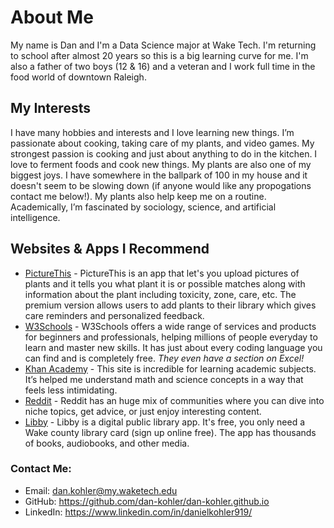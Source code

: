 # About Me
My name is Dan and I'm a Data Science major at Wake Tech. I'm returning to school after almost 20 years so this is a big learning curve for me. I'm also a father of two boys (12 & 16) and a veteran and I work full time in the food world of downtown Raleigh. 
## My Interests
I have many hobbies and interests and I love learning new things. I’m passionate about cooking, taking care of my plants, and video games. My strongest passion is cooking and just about anything to do in the kitchen. I love to ferment foods and cook new things. My plants are also one of my biggest joys. I have somewhere in the ballpark of 100 in my house and it doesn't seem to be slowing down (if anyone would like any propogations contact me below!). My plants also help keep me on a routine. Academically, I’m fascinated by sociology, science, and artificial intelligence.

## Websites & Apps I Recommend
- [PictureThis](https://www.picturethisai.com/) - PictureThis is an app that let's you upload pictures of plants and it tells you what plant it is or possible matches along with information about the plant including toxicity, zone, care, etc. The premium version allows users to add plants to their library which gives care reminders and personalized feedback.
- [W3Schools](https://www.w3schools.com/) - W3Schools offers a wide range of services and products for beginners and professionals,
helping millions of people everyday to learn and master new skills. It has just about every coding language you can find and is completely free. _They even have a section on Excel!_ 
- [Khan Academy](https://www.khanacademy.org) - This site is incredible for learning academic subjects. It’s helped me understand math and science concepts in a way that feels less intimidating.
- [Reddit](https://www.reddit.com) - Reddit has an huge mix of communities where you can dive into niche topics, get advice, or just enjoy interesting content.
- [Libby](https://libbyapp.com/library/wakegov) - Libby is a digital public library app. It's free, you only need a Wake county library card (sign up online free). The app has thousands of books, audiobooks, and other media. 

### Contact Me:
- Email: dan.kohler@my.waketech.edu
- GitHub: https://github.com/dan-kohler/dan-kohler.github.io
- LinkedIn: https://www.linkedin.com/in/danielkohler919/
